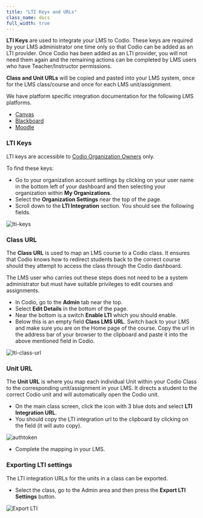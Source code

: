 ```yaml
---
title: "LTI Keys and URLs"
class_name: docs
full_width: true
---
```


**LTI Keys** are used to integrate your LMS to Codio. These keys are required by your LMS administrator one time only so that Codio can be added as an LTI provider. Once Codio has been added as an LTI provider, you will not need them again and the remaining actions can be completed by LMS users who have Teacher/Instructor permissions.

**Class and Unit URLs** will be copied and pasted into your LMS system, once for the LMS class/course and once for each LMS unit/assignment.

We have platform specific integration documentation for the following LMS platforms. 

- [Canvas](/docs/classes/lti/canvas)
- [Blackboard](/docs/classes/lti/blackboard)
- [Moodle](/docs/classes/lti/moodle)

### LTI Keys

LTI keys are accessible to [Codio Organization Owners](/docs/dashboard/create/addowners/) only. 

To find these keys:

- Go to your organization account settings by clicking on your user name in the bottom left of your dashboard and then selecting your organization within **My Organizations**.
- Select the **Organization Settings** near the top of the page.
- Scroll down to the **LTI Integration** section. You should see the following fields.


<img alt="lti-keys" src="/img/docs/lti/lti-org-fields.png" class="simple"/>

### Class URL

The **Class URL** is used to map an LMS course to a Codio class. It ensures that Codio knows how to redirect students back to the correct course should they attempt to access the class through the Codio dashboard.

The LMS user who carries out these steps does not need to be a system administrator but must have suitable privileges to edit courses and assignments.

- In Codio, go to the **Admin** tab near the top.
- Select **Edit Details** in the bottom of the page.
- Near the bottom is a switch **Enable LTI** which you should enable.
- Below this is an empty field **Class LMS URL**. Switch back to your LMS and make sure you are on the Home page of the course. Copy the url in the address bar of your browser to the clipboard and paste it into the above mentioned field in Codio.

<img alt="lti-class-url" src="/img/docs/lti/lti-class-url.png" class="simple"/>

### Unit URL
The **Unit URL** is where you map each individual Unit within your Codio Class to the corresponding unit/assignment in your LMS. It directs a student to the correct Codio unit and will automatically open the Codio unit.

- On the main class screen, click the icon with 3 blue dots and select **LTI Integration URL**.
- You should copy the LTI integration url to the clipboard by clicking on the field (it will auto copy).


<img alt="authtoken" src="/img/docs/lti/LMS-Unit-URL.png" class="simple"/>

- Complete the mapping in your LMS.

<a name="exportlti"></a>

### Exporting LTI settings

The LTI integration URLs for the units in a class can be exported.

- Select the class, go to the Admin area and then press the **Export LTI Settings** button.

<img alt="Export LTI" src="/img/docs/class_lti_export.png" class="simple"/>

